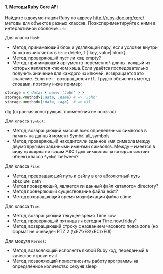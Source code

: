 #### 1. Методы Ruby Core API

Найдите в документации Ruby по адресу http://ruby-doc.org/core/ методы для объектов разных классов. Поэкспериментируйте с ними в интерактивной оболочке `irb`

Для класса `Hash`:

* Метод, принимающий блок и удаляющий пару, если условие внутри блока вычисляется в `true`
delete_if {|key, value| block}
* Метод, проверяющий пуст ли хэш
empty?
* Метод, принимающий аргументы переменной длины, каждый из которых является ключом хэша. Если удаётся последовательно получить значение для каждого из ключей, возвращается это значение. Если нет - возвращается `nil`. Трудно объяснить метод словами, поэтому ниже пример:

```ruby
storage = { data: { name: 'John' } }
storage.<method>(:data, :name) # => 'John'
storage.<method>(:data, :age)  # => nil
```
dig (странная конструкция, применения не осознал)

Для класса `Symbol`:

* Метод, возвращающий массив всех определённых символов в памяти на данный момент
Symbol.all_symbols
* Метод, проверяющий находится ли зданное имя символа между двумя другими заданными именами символов. Между – имеется в виду проверка по кодам ASCII для символов из которых состоит объект класса `Symbol`
between?

Для класса `File`:

* Метод, превращающий путь к файлу в его абсолютный путь
absolute_path
* Метод проверяющий, является ли данный файл каталогом
directory?
* Метод проверяющий существование файла
exist?
* Метод возвращающий время модификации файла
ctime

Для класса `Time`:

* Метод, возвращающий текущее время
Time.now
* Метод, проверяющий пятница ли сегодня
Time.now.friday?
* Метод, возвращающий строку с названием часового пояса
zone (но формат не очевиден RTZ 2 (\xE7\xE8\xEC\xE0))

Для модуля `Kernel`:

* Метод, возволяющий исполнять любой Ruby код, переданный в качестве строки
eval
* Метод, позволяющий приостановить работу программы на определённое количество секунд
sleep
